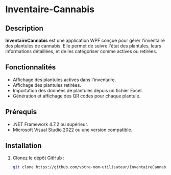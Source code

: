 # Inventaire-Cannabis

## Description
**InventaireCannabis** est une application WPF conçue pour gérer l'inventaire des plantules de cannabis. Elle permet de suivre l'état des plantules, leurs informations détaillées, et de les catégoriser comme actives ou retirées.

## Fonctionnalités
- Affichage des plantules actives dans l'inventaire.
- Affichage des plantules retirées.
- Importation des données de plantules depuis un fichier Excel.
- Génération et affichage des QR codes pour chaque plantule.

## Prérequis
- .NET Framework 4.7.2 ou supérieur.
- Microsoft Visual Studio 2022 ou une version compatible.

## Installation

1. Clonez le dépôt GitHub :
   ```bash
   git clone https://github.com/votre-nom-utilisateur/InventaireCannabis.git
